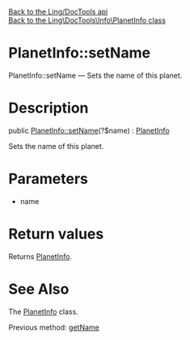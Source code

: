 [Back to the Ling/DocTools api](https://github.com/lingtalfi/DocTools/blob/master/doc/api/Ling/DocTools.md)<br>
[Back to the Ling\DocTools\Info\PlanetInfo class](https://github.com/lingtalfi/DocTools/blob/master/doc/api/Ling/DocTools/Info/PlanetInfo.md)


PlanetInfo::setName
================



PlanetInfo::setName — Sets the name of this planet.




Description
================


public [PlanetInfo::setName](https://github.com/lingtalfi/DocTools/blob/master/doc/api/Ling/DocTools/Info/PlanetInfo/setName.md)(?$name) : [PlanetInfo](https://github.com/lingtalfi/DocTools/blob/master/doc/api/Ling/DocTools/Info/PlanetInfo.md)




Sets the name of this planet.




Parameters
================


- name

    


Return values
================

Returns [PlanetInfo](https://github.com/lingtalfi/DocTools/blob/master/doc/api/Ling/DocTools/Info/PlanetInfo.md).








See Also
================

The [PlanetInfo](https://github.com/lingtalfi/DocTools/blob/master/doc/api/Ling/DocTools/Info/PlanetInfo.md) class.

Previous method: [getName](https://github.com/lingtalfi/DocTools/blob/master/doc/api/Ling/DocTools/Info/PlanetInfo/getName.md)<br>

